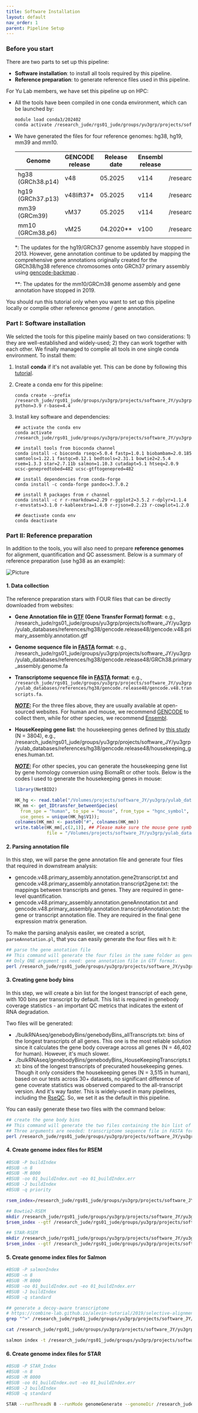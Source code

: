 ```yaml
---
title: Software Installation
layout: default
nav_order: 1
parent: Pipeline Setup
---
```


### Before you start

There are two parts to set up this pipeline:

- **Software installation**: to install all tools required by this pipeline.
- **Reference preparation**: to generate reference files used in this pipeline.

For Yu Lab members, we have set this pipeline up on HPC:

- All the tools have been compiled in one conda environment, which can be launched by:

  ``` bash
  module load conda3/202402
  conda activate /research_jude/rgs01_jude/groups/yu3grp/projects/software_JY/yu3grp/conda_env/bulkRNAseq_2025
  ```

- We have generated the files for four reference genomes: hg38, hg19, mm39 and mm10.


  | Genome            | GENCODE release | Release date | Ensembl release | Path                                                         |
  | ----------------- | --------------- | ------------ | --------------- | ------------------------------------------------------------ |
  | hg38 (GRCh38.p14) | v48             | 05.2025      | v114            | /research_jude/rgs01_jude/groups/yu3grp/projects/software_JY/yu3grp/yulab_databases/references/hg38/gencode.release48 |
  | hg19 (GRCh37.p13) | v48lift37*      | 05.2025      | v114            | /research_jude/rgs01_jude/groups/yu3grp/projects/software_JY/yu3grp/yulab_databases/references/hg19/gencode.release48 |
  | mm39 (GRCm39)     | vM37            | 05.2025      | v114            | /research_jude/rgs01_jude/groups/yu3grp/projects/software_JY/yu3grp/yulab_databases/references/mm39/gencode.releaseM37 |
  | mm10 (GRCm38.p6)  | vM25            | 04.2020**    | v100            | /research_jude/rgs01_jude/groups/yu3grp/projects/software_JY/yu3grp/yulab_databases/references/mm10/gencode.releaseM25 |

  *: The updates for the hg19/GRCh37 genome assembly have stopped in 2013. However, gene annotation continue to be updated by mapping the comprehensive gene annotations originally created for the GRCh38/hg38 reference chromosomes onto GRCh37 primary assembly using [gencode-backmap](https://github.com/diekhans/gencode-backmap) .

  **: The updates for the mm10/GRCm38 genome assembly and gene annotation have stopped in 2019.

You should run this tutorial only when you want to set up this pipeline locally or complie other reference genome / gene annotation.

### Part I: Software installation

We selcted the tools for this pipeline mainly based on two considerations: 1) they are well-established and widely-used; 2) they can work together with each other. We finally managed to complie all tools in one single conda environment. To install them:

1. Install **conda** if it's not available yet. This can be done by following this [tutorial](https://www.anaconda.com/docs/getting-started/getting-started).

2. Create a conda env for this pipeline:

   ``` shell
   conda create --prefix /research_jude/rgs01_jude/groups/yu3grp/projects/software_JY/yu3grp/conda_env/bulkRNAseq_2025 python=3.9 r-base=4.4
   ```

3. Install key software and dependencies:

   ``` shell
   ## activate the conda env
   conda activate /research_jude/rgs01_jude/groups/yu3grp/projects/software_JY/yu3grp/conda_env/bulkRNAseq_2025
   
   ## install tools from bioconda channel
   conda install -c bioconda rseqc=5.0.4 fastp=1.0.1 biobambam=2.0.185 samtools=1.22.1 fastqc=0.12.1 bedtools=2.31.1 bowtie2=2.5.4 rsem=1.3.3 star=2.7.11b salmon=1.10.3 cutadapt=5.1 htseq=2.0.9 ucsc-genepredtobed=482 ucsc-gtftogenepred=482
   
   ## install dependencies from conda-forge
   conda install -c conda-forge pandoc=3.7.0.2
   
   ## install R packages from r channel
   conda install -c r r-rmarkdown=2.29 r-ggplot2=3.5.2 r-dplyr=1.1.4 r-envstats=3.1.0 r-kableextra=1.4.0 r-rjson=0.2.23 r-cowplot=1.2.0
   
   ## deactivate conda env
   conda deactivate
   ```



### Part II: Reference preparation

In addition to the tools, you will also need to prepare **reference genomes** for alignment, quantification and QC assessment. Below is a summary of reference preparation (use hg38 as an example):

![Picture](/Users/qpan/Documents/Pipelines/bulkRNAseq_quantification_pipeline/docs/figures/referencePreparation.png)

#### 1. Data collection

The reference preparation stars with FOUR files that can be  directly downloaded from websites:

- **Gene Annotation file in [GTF](https://biocorecrg.github.io/PhD_course_genomics_format_2021/gtf_format.html) (Gene Transfer Format) format**: e.g., /research_jude/rgs01_jude/groups/yu3grp/projects/software_JY/yu3grp/yulab_databases/references/hg38/gencode.release48/gencode.v48.primary_assembly.annotation.gtf

- **Genome sequence file in [FASTA](https://www.ncbi.nlm.nih.gov/genbank/fastaformat/) format**: e.g., /research_jude/rgs01_jude/groups/yu3grp/projects/software_JY/yu3grp/yulab_databases/references/hg38/gencode.release48/GRCh38.primary_assembly.genome.fa

- **Transcriptome sequence file in [FASTA](https://www.ncbi.nlm.nih.gov/genbank/fastaformat/) format**: e.g., `/research_jude/rgs01_jude/groups/yu3grp/projects/software_JY/yu3grp/yulab_databases/references/hg38/gencode.release48/gencode.v48.transcripts.fa`.

  ***<u>NOTE:</u>*** For the three files above, they are usually available at open-sourced websites. For human and mouse, we recommend [GENCODE](https://www.gencodegenes.org/) to collect them, while for other species, we recommend [Ensembl](https://useast.ensembl.org/info/data/ftp/index.html). 

- **HouseKeeping gene list**: the housekeeping genes defined by [this study](https://www.sciencedirect.com/science/article/pii/S0168952513000899?via%3Dihub) (N = 3804), e.g., /research_jude/rgs01_jude/groups/yu3grp/projects/software_JY/yu3grp/yulab_databases/references/hg38/gencode.release48/housekeeping_genes.human.txt.

  ***<u>NOTE:</u>*** For other species, you can generate the housekeeping gene list by gene homology conversion using BiomaRt or other tools. Below is the codes I used to generate the housekeeping genes in mouse:

  ``` R
  library(NetBID2)
  
  HK_hg <- read.table("/Volumes/projects/software_JY/yu3grp/yulab_databases/references/hg38/gencode.release48/housekeeping_genes.human.txt")
  HK_mm <- get_IDtransfer_betweenSpecies(
    from_spe = "human", to_spe = "mouse", from_type = "hgnc_symbol", to_type = "mgi_symbol",
    use_genes = unique(HK_hg$V1));
  colnames(HK_mm) <- paste0("#", colnames(HK_mm))
  write.table(HK_mm[,c(2,1)], ## Please make sure the mouse gene symbols are in the FIRST column
              file = "/Volumes/projects/software_JY/yu3grp/yulab_databases/references/mm39/gencode.releaseM37/housekeeping_genes.mouse.txt", col.names = T, row.names = F, sep = "\t", quote = F)
  ```



#### 2. Parsing annotation file

In this step, we will parse the gene annotation file and generate four files that required in downstream analysis:

- gencode.v48.primary_assembly.annotation.gene2transcript.txt and gencode.v48.primary_assembly.annotation.transcript2gene.txt: the mappings between transcripts and genes. They are required in gene-level quantification.
- gencode.v48.primary_assembly.annotation.geneAnnotation.txt and gencode.v48.primary_assembly.annotation.transcriptAnnotation.txt: the gene or transcript annotation file. They are required in the final gene expression matrix generation.

To make the parsing analysis easiler, we created a script, `parseAnnotation.pl`, that you can easily generate the four files wit h it:

``` bash
## parse the gene anotation file
## This command will generate the four files in the same folder as gencode.v48.primary_assembly.annotation.gtf.
## Only ONE argument is need: gene annotation file in GTF format.
perl /research_jude/rgs01_jude/groups/yu3grp/projects/software_JY/yu3grp/conda_env/bulkRNAseq_2025/git_repo/scripts/setup/parseAnnotation.pl gencode.v48.primary_assembly.annotation.gtf
```



#### 3. Creating gene body bins

In this step, we will create a bin list for the longest transcript of each gene, with 100 bins per transcript by default. This list is required in genebody coverage statistics - an important QC metrics that indicates the extent of RNA degradation.

Two files will be generated:

- ./bulkRNAseq/genebodyBins/genebodyBins_allTranscripts.txt: bins of the longest transcripts of all genes. This one is the most reliable solution since it calculates the gene body coverage across all genes (N = 46,402 for human). However, it's much slower.
- ./bulkRNAseq/genebodyBins/genebodyBins_HouseKeepingTranscripts.txt: bins of the longest transcripts of precurated housekeeping genes. Though it only considers the housekeeping genes (N = 3,515 in human), based on our tests across 30+ datasets, no significant difference of gene coverate statistics was observed compared to the all-transcript version. And it's way faster. This is widely-used in many pipelines, including the [RseQC](https://rseqc.sourceforge.net/#genebody-coverage-py). So, we set it as the default in this pipeline.

You can easily generate these two files with the command below:

``` bash
## create the gene body bins
## This command will generate the two files containing the bin list of the longest transcript of all genes and housekeeping genes.
## Three arguments are needed: transcriptome sequence file in FASTA format, a txt file containiing housekeeping genes in the first column, and a directory to save the output files.
perl /research_jude/rgs01_jude/groups/yu3grp/projects/software_JY/yu3grp/conda_env/bulkRNAseq_2025/git_repo/scripts/setup/createBins.pl gencode.v48.transcripts.fa housekeeping_genes.human.txt ./bulkRNAseq/genebodyBins
```



#### 4. Create genome index files for RSEM

``` bash
#BSUB -P buildIndex
#BSUB -n 8
#BSUB -M 8000
#BSUB -oo 01_buildIndex.out -eo 01_buildIndex.err
#BSUB -J buildIndex
#BSUB -q priority

rsem_index=/research_jude/rgs01_jude/groups/yu3grp/projects/software_JY/yu3grp/conda_env/bulkRNAseq_2025/bin/rsem-prepare-reference

## Bowtie2-RSEM
mkdir /research_jude/rgs01_jude/groups/yu3grp/projects/software_JY/yu3grp/yulab_databases/references/hg38/gencode.release48/bulkRNAseq/RSEM/index_bowtie2
$rsem_index --gtf /research_jude/rgs01_jude/groups/yu3grp/projects/software_JY/yu3grp/yulab_databases/references/hg38/gencode.release48/gencode.v48.primary_assembly.annotation.gtf --bowtie2 --bowtie2-path /research_jude/rgs01_jude/groups/yu3grp/projects/software_JY/yu3grp/conda_env/bulkRNAseq_2025/bin --num-threads 8 /research_jude/rgs01_jude/groups/yu3grp/projects/software_JY/yu3grp/yulab_databases/references/hg38/gencode.release48/GRCh38.primary_assembly.genome.fa /research_jude/rgs01_jude/groups/yu3grp/projects/software_JY/yu3grp/yulab_databases/references/hg38/gencode.release48/bulkRNAseq/RSEM/index_bowtie2/hg38

## STAR-RSEM
mkdir /research_jude/rgs01_jude/groups/yu3grp/projects/software_JY/yu3grp/yulab_databases/references/hg38/gencode.release48/bulkRNAseq/RSEM/index_star
$rsem_index --gtf /research_jude/rgs01_jude/groups/yu3grp/projects/software_JY/yu3grp/yulab_databases/references/hg38/gencode.release48/gencode.v48.primary_assembly.annotation.gtf --star --star-path /research_jude/rgs01_jude/groups/yu3grp/projects/software_JY/yu3grp/conda_env/bulkRNAseq_2025/bin --num-threads 8 --star-sjdboverhang 100 /research_jude/rgs01_jude/groups/yu3grp/projects/software_JY/yu3grp/yulab_databases/references/hg38/gencode.release48/GRCh38.primary_assembly.genome.fa /research_jude/rgs01_jude/groups/yu3grp/projects/software_JY/yu3grp/yulab_databases/references/hg38/gencode.release48/bulkRNAseq/RSEM/index_star/hg38
```



#### 5. Create genome index files for Salmon

``` bash
#BSUB -P salmonIndex
#BSUB -n 8
#BSUB -M 8000
#BSUB -oo 01_buildIndex.out -eo 01_buildIndex.err
#BSUB -J buildIndex
#BSUB -q standard

## generate a decoy-aware transcriptome
# https://combine-lab.github.io/alevin-tutorial/2019/selective-alignment/
grep "^>" /research_jude/rgs01_jude/groups/yu3grp/projects/software_JY/yu3grp/yulab_databases/references/hg38/gencode.release48/GRCh38.primary_assembly.genome.fa | cut -d " " -f 1 | cut -d ">"     -f 2 > /research_jude/rgs01_jude/groups/yu3grp/projects/software_JY/yu3grp/yulab_databases/references/hg38/gencode.release48/bulkRNAseq/Salmon/decoys.txt

cat /research_jude/rgs01_jude/groups/yu3grp/projects/software_JY/yu3grp/yulab_databases/references/hg38/gencode.release48/gencode.v48.transcripts.fa /research_jude/rgs01_jude/groups/yu3grp/projects/software_JY/yu3grp/yulab_databases/references/hg38/gencode.release48/GRCh38.primary_assembly.genome.fa > /research_jude/rgs01_jude/groups/yu3grp/projects/software_JY/yu3grp/yulab_databases/references/hg38/gencode.release48/bulkRNAseq/Salmon/gentrome.fa

salmon index -t /research_jude/rgs01_jude/groups/yu3grp/projects/software_JY/yu3grp/yulab_databases/references/hg38/gencode.release48/bulkRNAseq/Salmon/gentrome.fa -d /research_jude/rgs01_jude/groups/yu3grp/projects/software_JY/yu3grp/yulab_databases/references/hg38/gencode.release48/bulkRNAseq/Salmon/decoys.txt -p 8 -i index_decoy --gencode -k 31
```



#### 6. Create genome index files for STAR

``` bash
#BSUB -P STAR_Index
#BSUB -n 8
#BSUB -M 8000
#BSUB -oo 01_buildIndex.out -eo 01_buildIndex.err
#BSUB -J buildIndex
#BSUB -q standard

STAR --runThreadN 8 --runMode genomeGenerate --genomeDir /research_jude/rgs01_jude/groups/yu3grp/projects/software_JY/yu3grp/yulab_databases/references/hg38/gencode.release48/bulkRNAseq/STAR/index_overhang100 --genomeFastaFiles /research_jude/rgs01_jude/groups/yu3grp/projects/software_JY/yu3grp/yulab_databases/references/hg38/gencode.release48/GRCh38.primary_assembly.genome.fa --sjdbGTFfile /research_jude/rgs01_jude/groups/yu3grp/projects/software_JY/yu3grp/yulab_databases/references/hg38/gencode.release48/gencode.v48.primary_assembly.annotation.gtf --sjdbOverhang 100
```

